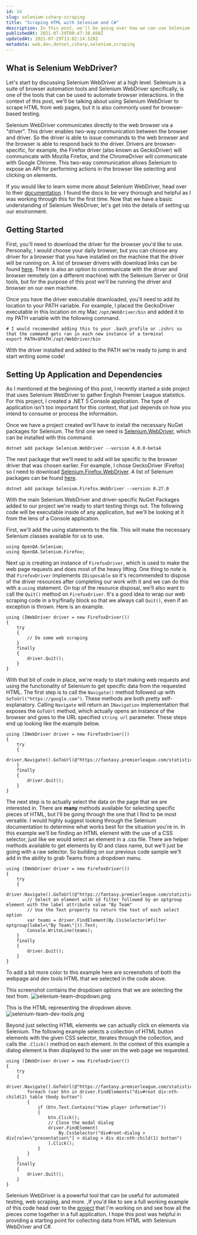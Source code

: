 ```yaml
---
id: 14
slug: selenium-csharp-scraping
title: "Scraping HTML with Selenium and C#"
description: In this post, we'll be going over how we can use Selenium WebDriver and C# to scrape HTML from websites. I recently started working on a personal project that I plan to use for gathering English Premier League player statistics for my fantasy team. I had a fun time getting Selenium set up and working so I thought I'd share.
publishedAt: 2021-07-29T00:47:38.660Z
updatedAt: 2021-07-29T13:02:14.520Z
metadata: web,dev,dotnet,csharp,selenium,scraping
---
```

## What is Selenium WebDriver?

Let's start by discussing Selenium WebDriver at a high level. Selenium is a suite of browser automation tools and Selenium WebDriver specifically, is one of the tools that can be used to automate browser interactions. In the context of this post, we'll be talking about using Selenium WebDriver to scrape HTML from web pages, but it is also commonly used for browser-based testing.

Selenium WebDriver communicates directly to the web browser via a "driver". This driver enables two-way communication between the browser and driver. So the driver is able to issue commands to the web browser and the browser is able to respond back to the driver. Drivers are browser-specific, for example, the Firefox driver (also known as GeckoDriver) will communicate with Mozilla Firefox, and the ChromeDriver will communicate with Google Chrome. This two-way communication allows Selenium to expose an API for performing actions in the browser like selecting and clicking on elements.

If you would like to learn some more about Selenium WebDriver, head over to their [documentation](https://www.selenium.dev/documentation/en/webdriver/). I found the docs to be very thorough and helpful as I was working through this for the first time. Now that we have a basic understanding of Selenium WebDriver, let's get into the details of setting up our environment.

## Getting Started

First, you'll need to download the driver for the browser you'd like to use. Personally, I would choose your daily browser, but you can choose any driver for a browser that you have installed on the machine that the driver will be running on. A list of browser drivers with download links can be found [here](https://www.selenium.dev/documentation/en/webdriver/driver_requirements/#quick-reference). There is also an option to communicate with the driver and browser remotely (on a different machine) with the Selenium Server or Grid tools, but for the purpose of this post we'll be running the driver and browser on our own machine.

Once you have the driver executable downloaded, you'll need to add its location to your PATH variable. For example, I placed the GeckoDriver executable in this location on my Mac `/opt/WebDriver/bin` and added it to my PATH variable with the following command.

```
# I would recomended adding this to your .bash_profile or .zshrc so that the command gets ran in each new instance of a terminal
export PATH=$PATH:/opt/WebDriver/bin
```

With the driver installed and added to the PATH we're ready to jump in and start writing some code!

## Setting Up Application and Dependencies
As I mentioned at the beginning of this post, I recently started a side project that uses Selenium WebDriver to gather English Premier League statistics. For this project, I created a .NET 5 Console application. The type of application isn't too important for this context, that just depends on how you intend to consume or process the information.

Once we have a project created we'll have to install the necessary NuGet packages for Selenium. The first one we need is [Selenium.WebDriver](https://www.nuget.org/packages/Selenium.WebDriver/4.0.0-beta4), which can be installed with this command.

```
dotnet add package Selenium.WebDriver --version 4.0.0-beta4
```

The next package that we'll need to add will be specific to the browser driver that was chosen earlier. For example, I chose GeckoDriver (Firefox) so I need to download [Selenium.Firefox.WebDriver](https://www.nuget.org/packages/Selenium.Firefox.WebDriver/). A list of Selenium packages can be found [here](https://www.nuget.org/packages?q=Selenium.).

```
dotnet add package Selenium.Firefox.WebDriver --version 0.27.0
```

With the main Selenium.WebDriver and driver-specific NuGet Packages added to our project we're ready to start testing things out. The following code will be executable inside of any application, but we'll be looking at it from the lens of a Console application.

First, we'll add the using statements to the file. This will make the necessary Selenium classes available for us to use.

```
using OpenQA.Selenium;
using OpenQA.Selenium.Firefox;
```

Next up is creating an instance of `FirefoxDriver`, which is used to make the web page requests and does most of the heavy lifting. One thing to note is that `FirefoxDriver` implements `IDisposable` so it's recommended to dispose of the driver resources after completing our work with it and we can do this with a `using` statement. On top of the resource disposal, we'll also want to call the `Quit()` method on `FirefoxDriver`. It's a good idea to wrap our web scraping code in a try/finally block so that we always call `Quit()`, even if an exception is thrown. Here is an example.

```
using (IWebDriver driver = new FirefoxDriver())
{
    try
    {
        // Do some web scraping
    }
    finally 
    {
        driver.Quit();
    }
}
```

With that bit of code in place, we're ready to start making web requests and using the functionality of Selenium to get specific data from the requested HTML. The first step is to call the `Navigate()` method followed up with `GoToUrl("https://google.com")`. These methods are both pretty self-explanatory. Calling `Navigate` will return an `INavigation` implementation that exposes the `GoToUrl` method, which actually opens an instance of the browser and goes to the URL specified `string url` parameter. These steps end up looking like the example below.

```
using (IWebDriver driver = new FirefoxDriver())
{
    try
    {
        driver.Navigate().GoToUrl(@"https://fantasy.premierleague.com/statistics");
    }
    finally 
    {
        driver.Quit();
    }
}
```

The next step is to actually select the data on the page that we are interested in. There are **many** methods available for selecting specific pieces of HTML, but I'll be going through the one that I find to be most versatile. I would highly suggest looking through the Selenium documentation to determine what works best for the situation you're in. In this example we'll be finding an HTML element with the use of a CSS selector, just like we would select an element in a .css file. There are helper methods available to get elements by ID and class name, but we'll just be going with a raw selector. So building on our previous code sample we'll add in the ability to grab Teams from a dropdown menu.

```
using (IWebDriver driver = new FirefoxDriver())
{
    try
    {
        driver.Navigate().GoToUrl(@"https://fantasy.premierleague.com/statistics");
        // Select an element with id filter followed by an optgroup element with the label attribute value "By Team"
        // Use the Text property to return the text of each select option
        var teams = driver.FindElement(By.CssSelector(#filter optgroup[label=\"By Team\"])).Text;
        Console.WriteLine(teams);
    }
    finally 
    {
        driver.Quit();
    }
}
```

To add a bit more color to this example here are screenshots of both the webpage and dev tools HTML that we selected in the code above.

This screenshot contains the dropdown options that we are selecting the text from.
![selenium-team-dropdown.png](https://res.cloudinary.com/aaron-bos/image/upload/v1627519254/selenium_team_dropdown_d297a1136e.png)

This is the HTML representing the dropdown above.
![selenium-team-dev-tools.png](https://res.cloudinary.com/aaron-bos/image/upload/v1627519278/selenium_team_dev_tools_16074672f3.png)

Beyond just selecting HTML elements we can actually click on elements via Selenium. The following example selects a collection of HTML button elements with the given CSS selector, iterates through the collection, and calls the `.Click()` method on each element. In the context of this example a dialog element is then displayed to the user on the web page we requested.

```
using (IWebDriver driver = new FirefoxDriver())
{
    try
    {
        driver.Navigate().GoToUrl(@"https://fantasy.premierleague.com/statistics");
        foreach (var btn in driver.FindElements("div#root div:nth-child(2) table tbody button")
        {
            if (btn.Text.Contains("View player information")) 
            {
                btn.Click();
                // Close the modal dialog
                driver.FindElement(
                    By.CssSelector("div#root-dialog > div[role=\"presentation\"] > dialog > div div:nth-child(1) button")
                ).Click();
            }
        }
    }
    finally 
    {
        driver.Quit();
    }
}
```

Selenium WebDriver is a powerful tool that can be useful for automated testing, web scraping, and more. ,If you'd like to see a full working example of this code head over to the [project](https://github.com/aaronmbos/epl-stats) that I'm working on and see how all the pieces come together in a full application. I hope this post was helpful in providing a starting point for collecting data from HTML with Selenium WebDriver and C#.
